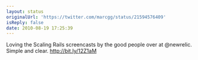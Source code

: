 ```yaml
---
layout: status
originalUrl: 'https://twitter.com/marcgg/status/21594576409'
isReply: false
date: 2010-08-19 17:25:39
---
```


Loving the Scaling Rails screencasts by the good people over at @newrelic. Simple and clear. http://bit.ly/12Z1aM
